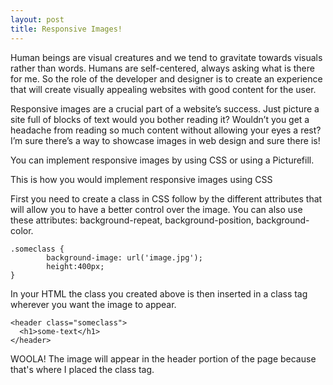 ```yaml
---
layout: post
title: Responsive Images!
---
```


Human beings are visual creatures and we tend to gravitate towards visuals rather than words. Humans are self-centered, always asking what is there for me. So the role of the developer and designer is to create an experience that will create visually appealing websites with good content for the user. 

Responsive images are a crucial part of a website’s success. Just picture a site full of blocks of text would you bother reading it? Wouldn’t you get a headache from reading so much content without allowing your eyes a rest? I’m sure there’s a way to showcase images in web design and sure there is!

You can implement responsive images by using CSS or using a Picturefill. 

This is how you would implement responsive images using CSS

First you need to create a class in CSS follow by the different attributes that will allow you to have a better control over the image. You can also use these attributes: background-repeat, background-position, background-color. 

```
.someclass {
        background-image: url('image.jpg');
        height:400px;
}
```

In your HTML the class you created above is then inserted in a class tag wherever you want the image to appear. 
```
<header class="someclass">
  <h1>some-text</h1>
</header>

```
WOOLA! The image will appear in the header portion of the page because that's where I placed the class tag. 

